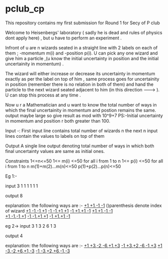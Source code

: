 # pclub_cp
This repository contains my first submission for Round 1 for Secy of P club



Welcome to Heisenbergs' laboratory ( sadly he is dead and rules of physics dont apply here) , but u have to perform an experiment .

Infront of u are n wizards seated in a straight line with 2 labels on each of them ; -momentum m(i) and -position p(i). U can pick any one wizard and give him a particle ,(u  know the initial uncertainty in position and the initial uncertainity in momentum) .

The wizard will either increase or decrease its uncertainty in momentum exactly as per the label on top of him , same process goes for uncertainity in position (remember there is no relation in both of them) and hand the particle to the next wizard seated adjacent to him (in this direction ---> ). U can stop this process at any time . 


Now u r a Mathematician and u want to know the total number of ways in which the final uncertainity in momentum and postion remains the same.
output maybe large so give result as mod with 10^9+7
PS:-Initial uncertainty in momentum and position r both greater than 100.

Input -:
First input line contains total number of wizards n
the next n input lines contain the values to labels on top of them

Output
A single line output denoting total number of ways in which both final uncertainty values are same as initial ones.

Constraints
1<=n<=50
1<= m(i) <=50 for all i from 1 to n
1<= p(i) <=50 for all i from 1 to n
m(1)+m(2)...m(n)<=50
p(1)+p(2)...p(n)<=50


Eg 1:-

input 
3
1 1
1 1
1 1


output 
8

explanation:
the following ways are  :-
[+1 +1](1),[-1 -1](2)                  ()parenthesis denote index of wizard
[+1 -1](1),[-1 +1](2)
[-1 -1](1),[+1 +1](2)
[-1 +1](1),[+1 -1](2)
[+1 +1](2),[-1 -1](3)                 
[+1 -1](2),[-1 +1](3)
[-1 -1](2),[+1 +1](3)
[-1 +1](2),[+1 -1](3)


eg 2->
input 
3
1 3
2 6
1 3

output
4

explanation:
the following ways are  :-
[+1 +3](1),[-2,-6](2),[+1,+3](3)
[-1 +3](1),[+2,-6](2),[-1,+3](3)
[+1 -3](1),[-2,+6](2),[+1,-3](3)
[-1 -3](1),[+2,+6](2),[-1,-3](3)
